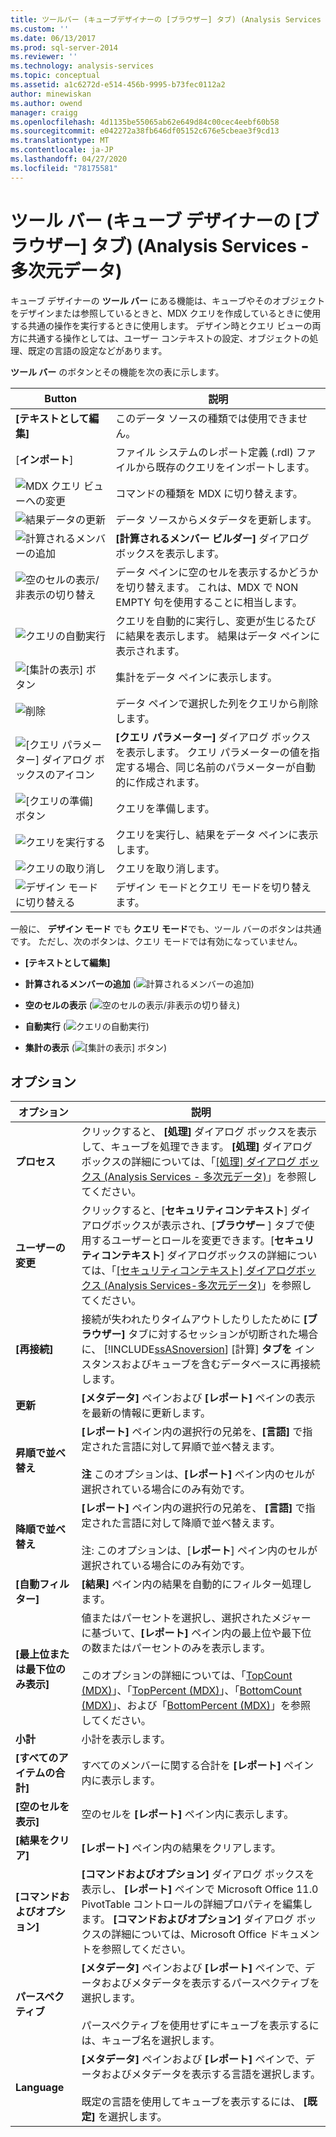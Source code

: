 ```yaml
---
title: ツールバー (キューブデザイナーの [ブラウザー] タブ) (Analysis Services 多次元データ) |Microsoft Docs
ms.custom: ''
ms.date: 06/13/2017
ms.prod: sql-server-2014
ms.reviewer: ''
ms.technology: analysis-services
ms.topic: conceptual
ms.assetid: a1c6272d-e514-456b-9995-b73fec0112a2
author: minewiskan
ms.author: owend
manager: craigg
ms.openlocfilehash: 4d1135be55065ab62e649d84c00cec4eebf60b58
ms.sourcegitcommit: e042272a38fb646df05152c676e5cbeae3f9cd13
ms.translationtype: MT
ms.contentlocale: ja-JP
ms.lasthandoff: 04/27/2020
ms.locfileid: "78175581"
---
```

# <a name="toolbar-browser-tab-cube-designer-analysis-services---multidimensional-data"></a>ツール バー (キューブ デザイナーの [ブラウザー] タブ) (Analysis Services - 多次元データ)
  キューブ デザイナーの **ツール バー** にある機能は、キューブやそのオブジェクトをデザインまたは参照しているときと、MDX クエリを作成しているときに使用する共通の操作を実行するときに使用します。 デザイン時とクエリ ビューの両方に共通する操作としては、ユーザー コンテキストの設定、オブジェクトの処理、既定の言語の設定などがあります。

 **ツール バー** のボタンとその機能を次の表に示します。

|Button|説明|
|------------|-----------------|
|**[テキストとして編集]**|このデータ ソースの種類では使用できません。|
|[**インポート**]|ファイル システムのレポート定義 (.rdl) ファイルから既存のクエリをインポートします。|
|![MDX クエリ ビューへの変更](media/rsqdicon-commandtypemdx.gif "MDX クエリ ビューへの変更")|コマンドの種類を MDX に切り替えます。|
|![結果データの更新](media/rsqdicon-refresh.gif "結果データの更新")|データ ソースからメタデータを更新します。|
|![計算されるメンバーの追加](media/rsqdicon-addcalculatedmember.gif "[計算されるメンバーの追加]")|**[計算されるメンバー ビルダー]** ダイアログ ボックスを表示します。|
|![空のセルの表示/非表示の切り替え](media/rsqdicon-showemptycells.gif "空のセルの表示/非表示の切り替え")|データ ペインに空のセルを表示するかどうかを切り替えます。 これは、MDX で NON EMPTY 句を使用することに相当します。|
|![クエリの自動実行](media/rsqdicon-autoexecute.gif "クエリの自動実行")|クエリを自動的に実行し、変更が生じるたびに結果を表示します。 結果はデータ ペインに表示されます。|
|![[集計の表示] ボタン](media/rsqdicon-showaggregations.gif "[集計の表示] ボタン")|集計をデータ ペインに表示します。|
|![削除](media/rsqdicon-delete.gif "削除")|データ ペインで選択した列をクエリから削除します。|
|![[クエリ パラメーター] ダイアログ ボックスのアイコン](media/iconqueryparameter.gif "[クエリ パラメーター] ダイアログ ボックスのアイコン")|**[クエリ パラメーター]** ダイアログ ボックスを表示します。 クエリ パラメーターの値を指定する場合、同じ名前のパラメーターが自動的に作成されます。|
|![[クエリの準備] ボタン](media/rsqdicon-preparequery.gif "[クエリの準備] ボタン")|クエリを準備します。|
|![クエリを実行する](media/rsqdicon-run.gif "クエリの実行")|クエリを実行し、結果をデータ ペインに表示します。|
|![クエリの取り消し](media/rsqdicon-cancel.gif "クエリの取り消し")|クエリを取り消します。|
|![デザイン モードに切り替える](media/rsqdicon-designmode.gif "デザイン モードに切り替える")|デザイン モードとクエリ モードを切り替えます。|

 一般に、 **デザイン モード** でも **クエリ モード**でも、ツール バーのボタンは共通です。 ただし、次のボタンは、クエリ モードでは有効になっていません。

-   **[テキストとして編集]**

-   **計算されるメンバーの追加** (![計算されるメンバーの追加](media/rsqdicon-addcalculatedmember.gif "[計算されるメンバーの追加]"))

-   **空のセルの表示** (![空のセルの表示/非表示の切り替え](media/rsqdicon-showemptycells.gif "空のセルの表示/非表示の切り替え"))

-   **自動実行** (![クエリの自動実行](media/rsqdicon-autoexecute.gif "クエリの自動実行"))

-   **集計の表示** (![[集計の表示] ボタン](media/rsqdicon-showaggregations.gif "[集計の表示] ボタン"))

## <a name="options"></a>オプション

|オプション|説明|
|------------|-----------------|
|**プロセス**|クリックすると、 **[処理]** ダイアログ ボックスを表示して、キューブを処理できます。 **[処理]** ダイアログ ボックスの詳細については、「[[処理] ダイアログ ボックス &#40;Analysis Services - 多次元データ&#41;](process-dialog-box-analysis-services-multidimensional-data.md)」を参照してください。|
|**ユーザーの変更**|クリックすると、[**セキュリティコンテキスト**] ダイアログボックスが表示され、[**ブラウザー** ] タブで使用するユーザーとロールを変更できます。[**セキュリティコンテキスト**] ダイアログボックスの詳細については、「[[セキュリティコンテキスト] ダイアログボックス &#40;Analysis Services-多次元データ&#41;](security-context-dialog-box-analysis-services-multidimensional-data.md)」を参照してください。|
|**[再接続]**|接続が失われたりタイムアウトしたりしたために **[ブラウザー]** タブに対するセッションが切断された場合に、 [!INCLUDE[ssASnoversion](../includes/ssasnoversion-md.md)] [計算] **タブを** インスタンスおよびキューブを含むデータベースに再接続します。|
|**更新**|**[メタデータ]** ペインおよび **[レポート]** ペインの表示を最新の情報に更新します。|
|**昇順で並べ替え**|**[レポート]** ペイン内の選択行の兄弟を、**[言語]** で指定された言語に対して昇順で並べ替えます。<br /><br /> **注** このオプションは、**[レポート]** ペイン内のセルが選択されている場合にのみ有効です。|
|**降順で並べ替え**|**[レポート]** ペイン内の選択行の兄弟を、 **[言語]** で指定された言語に対して降順で並べ替えます。<br /><br /> 注: このオプションは、[**レポート**] ペイン内のセルが選択されている場合にのみ有効です。|
|**[自動フィルター]**|**[結果]** ペイン内の結果を自動的にフィルター処理します。|
|**[最上位または最下位のみ表示]**|値またはパーセントを選択し、選択されたメジャーに基づいて、**[レポート]** ペイン内の最上位や最下位の数またはパーセントのみを表示します。<br /><br /> このオプションの詳細については、「[TopCount &#40;MDX&#41;](/sql/mdx/topcount-mdx)」、「[TopPercent &#40;MDX&#41;](/sql/mdx/toppercent-mdx)」、「[BottomCount &#40;MDX&#41;](/sql/mdx/bottomcount-mdx)」、および「[BottomPercent &#40;MDX&#41;](/sql/mdx/bottompercent-mdx)」を参照してください。|
|**小計**|小計を表示します。|
|**[すべてのアイテムの合計]**|すべてのメンバーに関する合計を **[レポート]** ペイン内に表示します。|
|**[空のセルを表示]**|空のセルを **[レポート]** ペイン内に表示します。|
|**[結果をクリア]**|**[レポート]** ペイン内の結果をクリアします。|
|**[コマンドおよびオプション]**|**[コマンドおよびオプション]** ダイアログ ボックスを表示し、 **[レポート]** ペインで Microsoft Office 11.0 PivotTable コントロールの詳細プロパティを編集します。 **[コマンドおよびオプション]** ダイアログ ボックスの詳細については、Microsoft Office ドキュメントを参照してください。|
|**パースペクティブ**|**[メタデータ]** ペインおよび **[レポート]** ペインで、データおよびメタデータを表示するパースペクティブを選択します。<br /><br /> パースペクティブを使用せずにキューブを表示するには、キューブ名を選択します。|
|**Language**|**[メタデータ]** ペインおよび **[レポート]** ペインで、データおよびメタデータを表示する言語を選択します。<br /><br /> 既定の言語を使用してキューブを表示するには、 **[既定]** を選択します。|


